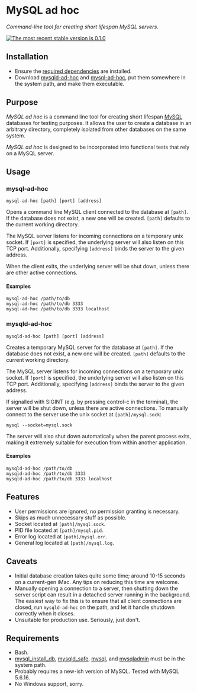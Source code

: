 # MySQL ad hoc

*Command-line tool for creating short lifespan MySQL servers.*

[![The most recent stable version is 0.1.0][version-image]][Semantic versioning]

## Installation

- Ensure the [required dependencies] are installed.
- Download [mysqld-ad-hoc] and [mysql-ad-hoc], put them somewhere in the system
  path, and make them executable.

## Purpose

*MySQL ad hoc* is a command line tool for creating short lifespan [MySQL]
databases for testing purposes. It allows the user to create a database in an
arbitrary directory, completely isolated from other databases on the same
system.

*MySQL ad hoc* is designed to be incorporated into functional tests that rely on
a MySQL server.

## Usage

### mysql-ad-hoc

    mysql-ad-hoc [path] [port] [address]

Opens a command line MySQL client connected to the database at `[path]`. If the
database does not exist, a new one will be created. `[path]` defaults to the
current working directory.

The MySQL server listens for incoming connections on a temporary unix socket.
If `[port]` is specified, the underlying server will also listen on this TCP
port. Additionally, specifying `[address]` binds the server to the given
address.

When the client exits, the underlying server will be shut down, unless there
are other active connections.

#### Examples

    mysql-ad-hoc /path/to/db
    mysql-ad-hoc /path/to/db 3333
    mysql-ad-hoc /path/to/db 3333 localhost

### mysqld-ad-hoc

    mysqld-ad-hoc [path] [port] [address]

Creates a temporary MySQL server for the database at `[path]`. If the database
does not exist, a new one will be created. `[path]` defaults to the current
working directory.

The MySQL server listens for incoming connections on a temporary unix socket.
If `[port]` is specified, the underlying server will also listen on this TCP
port. Additionally, specifying `[address]` binds the server to the given
address.

If signalled with SIGINT (e.g. by pressing control-c in the terminal), the
server will be shut down, unless there are active connections. To manually
connect to the server use the unix socket at `[path]/mysql.sock`:

    mysql --socket=mysql.sock

The server will also shut down automatically when the parent process exits,
making it extremely suitable for execution from within another application.

#### Examples

    mysqld-ad-hoc /path/to/db
    mysqld-ad-hoc /path/to/db 3333
    mysqld-ad-hoc /path/to/db 3333 localhost

## Features

- User permissions are ignored, no permission granting is necessary.
- Skips as much unnecessary stuff as possible.
- Socket located at `[path]/mysql.sock`.
- PID file located at `[path]/mysql.pid`.
- Error log located at `[path]/mysql.err`.
- General log located at `[path]/mysql.log`.

## Caveats

- Initial database creation takes quite some time; around 10-15 seconds
  on a current-gen iMac. Any tips on reducing this time are welcome.
- Manually opening a connection to a server, then shutting down the server
  script can result in a detached server running in the background. The easiest
  way to fix this is to ensure that all client connections are closed, run
  `mysqld-ad-hoc` on the path, and let it handle shutdown correctly when it
  closes.
- Unsuitable for production use. Seriously, just don't.

## Requirements

- Bash.
- [mysql_install_db], [mysqld_safe], [mysql], and [mysqladmin] must be in the
  system path.
- Probably requires a new-ish version of MySQL. Tested with MySQL 5.6.16.
- No Windows support, sorry.

<!-- References -->

[mysql-ad-hoc]: http://ezzatron.com/mysql-ad-hoc/mysql-ad-hoc
[mysql]: http://dev.mysql.com/doc/refman/5.7/en/mysql.html
[MySQL]: http://www.mysql.com/
[mysql_install_db]: https://dev.mysql.com/doc/refman/5.7/en/mysql-install-db.html
[mysqladmin]: http://dev.mysql.com/doc/refman/5.7/en/mysqladmin.html
[mysqld-ad-hoc]: http://ezzatron.com/mysql-ad-hoc/mysqld-ad-hoc
[mysqld_safe]: http://dev.mysql.com/doc/refman/5.7/en/mysqld-safe.html
[required dependencies]: #requirements

[Semantic versioning]: http://semver.org/
[version-image]: http://img.shields.io/:semver-0.1.0-yellow.svg "This project uses semantic versioning"
